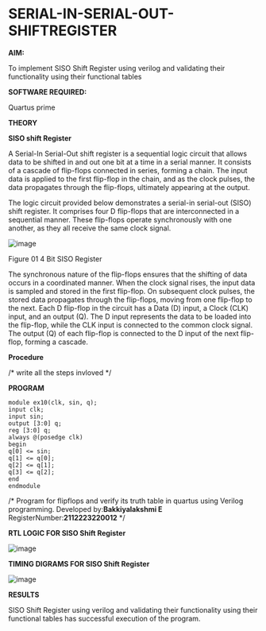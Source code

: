 # SERIAL-IN-SERIAL-OUT-SHIFTREGISTER

**AIM:**

To implement  SISO Shift Register using verilog and validating their functionality using their functional tables

**SOFTWARE REQUIRED:**

Quartus prime

**THEORY**

**SISO shift Register**

A Serial-In Serial-Out shift register is a sequential logic circuit that allows data to be shifted in and out one bit at a time in a serial manner. It consists of a cascade of flip-flops connected in series, forming a chain. The input data is applied to the first flip-flop in the chain, and as the clock pulses, the data propagates through the flip-flops, ultimately appearing at the output.

The logic circuit provided below demonstrates a serial-in serial-out (SISO) shift register. It comprises four D flip-flops that are interconnected in a sequential manner. These flip-flops operate synchronously with one another, as they all receive the same clock signal.

![image](https://github.com/naavaneetha/SERIAL-IN-SERIAL-OUT-SHIFTREGISTER/assets/154305477/e81c4072-37f9-46c6-8145-566764b74c3a)

Figure 01 4 Bit SISO Register

The synchronous nature of the flip-flops ensures that the shifting of data occurs in a coordinated manner. When the clock signal rises, the input data is sampled and stored in the first flip-flop. On subsequent clock pulses, the stored data propagates through the flip-flops, moving from one flip-flop to the next.
Each D flip-flop in the circuit has a Data (D) input, a Clock (CLK) input, and an output (Q). The D input represents the data to be loaded into the flip-flop, while the CLK input is connected to the common clock signal. The output (Q) of each flip-flop is connected to the D input of the next flip-flop, forming a cascade.

**Procedure**

/* write all the steps invloved */

**PROGRAM**
```
module ex10(clk, sin, q);
input clk;
input sin;
output [3:0] q;
reg [3:0] q;
always @(posedge clk)
begin
q[0] <= sin;
q[1] <= q[0];
q[2] <= q[1];
q[3] <= q[2];
end
endmodule
```

/* Program for flipflops and verify its truth table in quartus using Verilog programming.
Developed by:**Bakkiyalakshmi E**
RegisterNumber:**2112223220012**
*/

**RTL LOGIC FOR SISO Shift Register**

![image](https://github.com/Bakkiyalakshmiethiraj/SERIAL-IN-SERIAL-OUT-SHIFTREGISTER/assets/144870983/0c2bc22b-0c73-4df6-a053-2fb37f69fa77)

**TIMING DIGRAMS FOR SISO Shift Register**

![image](https://github.com/Bakkiyalakshmiethiraj/SERIAL-IN-SERIAL-OUT-SHIFTREGISTER/assets/144870983/925d60c4-dd2c-4d25-817f-f1add81a9710)

**RESULTS**

SISO Shift Register using verilog and validating their functionality using their functional tables has successful execution of the program.
